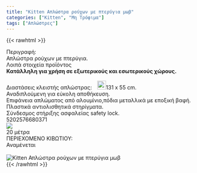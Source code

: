 ```yaml
---
title: "Kitten Απλώστρα ρούχων με πτερύγια μωβ"
categories: ["Kitten", "Μη Τρόφιμα"]
tags: ["Απλώστρες"]
---
```

{{< rawhtml >}}

<div class="sload206"><div class="product"><div id="sistatika">Περιγραφή:</div><div class="alltext">Απλώστρα ρούχων µε πτερύγια.</div><div id="loipa">Λοιπά στοιχεία προϊόντος</div><div class="alltext" style="margin:0"><b>Κατάλληλη για χρήση σε εξωτερικούς και εσωτερικούς χώρους.</b><br><br>Διαστάσεις κλειστής απλώστρας: <img src="https://lh3.googleusercontent.com/-duhd9t9rdGc/W8UKXGnvV-I/AAAAAAAACCc/a1aa2yVbqkswS10-aNQoHmLydNlkNGBBwCLcBGAs/h120/dim3%25402x.png" style="height:23px;margin-left:10px;margin-bottom:-3px;padding-bottom:0">131 x 55 cm.<br>Αναδιπλούμενη για εύκολη αποθήκευση.<br>Επιφάνεια απλώματος από αλουμίνιο,πόδια μεταλλικά με εποξική βαφή.<br>Πλαστικά αντιολισθητικά στηρίγματα.<br>Σύνδεσμος στήριξης ασφαλείας safety lock.<br></div><div id="barcode"><div id="barimage1"></div><span id="bartext">5202576680371</span></div><div id="varos"><div id="varosimage" style="margin:0"><img src="https://lh3.googleusercontent.com/-duhd9t9rdGc/W8UKXGnvV-I/AAAAAAAACCc/a1aa2yVbqkswS10-aNQoHmLydNlkNGBBwCLcBGAs/h120/dim3%25402x.png"></div><span id="varostext">20 μέτρα</span></div><div id="kivotio">ΠΕΡΙΕΧΟΜΕΝΟ ΚΙΒΩΤΙΟΥ:<br>Αναμένεται</div><br><div class="pimg"><img alt="Kitten Απλώστρα ρούχων με πτερύγια μωβ" title="Kitten Απλώστρα ρούχων με πτερύγια μωβ" src="/media/images/kitten-aplwstra-rouxwn-me-pterygia-mwb.jpg"></div></div></div>
{{< /rawhtml >}}



